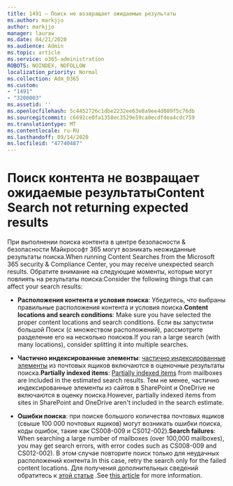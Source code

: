 ```yaml
---
title: 1491 — Поиск не возвращает ожидаемые результаты
ms.author: markjjo
author: markjjo
manager: lauraw
ms.date: 04/21/2020
ms.audience: Admin
ms.topic: article
ms.service: o365-administration
ROBOTS: NOINDEX, NOFOLLOW
localization_priority: Normal
ms.collection: Adm_O365
ms.custom:
- "1491"
- "3200003"
ms.assetid: ''
ms.openlocfilehash: 5c4452726c1dbe2232ee63e8a9ee4d089f5c76db
ms.sourcegitcommit: c6692ce0fa1358ec3529e59ca0ecdfdea4cdc759
ms.translationtype: MT
ms.contentlocale: ru-RU
ms.lasthandoff: 09/14/2020
ms.locfileid: "47740487"
---
```

# <a name="content-search-not-returning-expected-results"></a><span data-ttu-id="811e1-102">Поиск контента не возвращает ожидаемые результаты</span><span class="sxs-lookup"><span data-stu-id="811e1-102">Content Search not returning expected results</span></span>

<span data-ttu-id="811e1-103">При выполнении поиска контента в центре безопасности & безопасности Майкрософт 365 могут возникать неожиданные результаты поиска.</span><span class="sxs-lookup"><span data-stu-id="811e1-103">When running Content Searches from the Microsoft 365 security & Compliance Center, you may receive unexpected search results.</span></span> <span data-ttu-id="811e1-104">Обратите внимание на следующие моменты, которые могут повлиять на результаты поиска:</span><span class="sxs-lookup"><span data-stu-id="811e1-104">Consider the following things that can affect your search results:</span></span>

- <span data-ttu-id="811e1-105">**Расположения контента и условия поиска**: Убедитесь, что выбраны правильные расположения контента и условия поиска.</span><span class="sxs-lookup"><span data-stu-id="811e1-105">**Content locations and search conditions**: Make sure you have selected the proper content locations and search conditions.</span></span> <span data-ttu-id="811e1-106">Если вы запустили большой Поиск (с множеством расположений), рассмотрите разделение его на несколько поисков.</span><span class="sxs-lookup"><span data-stu-id="811e1-106">If you ran a large search (with many locations), consider splitting it into multiple searches.</span></span>

- <span data-ttu-id="811e1-107">**Частично индексированные элементы**:  [частично индексированные элементы](https://docs.microsoft.com/microsoft-365/compliance/partially-indexed-items-in-content-search) из почтовых ящиков включаются в оценочные результаты поиска.</span><span class="sxs-lookup"><span data-stu-id="811e1-107">**Partially indexed items**:  [Partially indexed items](https://docs.microsoft.com/microsoft-365/compliance/partially-indexed-items-in-content-search) from mailboxes are included in the estimated search results.</span></span> <span data-ttu-id="811e1-108">Тем не менее, частично индексированные элементы из сайтов в SharePoint и OneDrive не включаются в оценку поиска.</span><span class="sxs-lookup"><span data-stu-id="811e1-108">However, partially indexed items from sites in SharePoint and OneDrive aren't included in the search estimate.</span></span>

- <span data-ttu-id="811e1-109">**Ошибки поиска**: при поиске большого количества почтовых ящиков (свыше 100 000 почтовых ящиков) могут возникать ошибки поиска, коды ошибок, такие как CS008-009 и CS012-002).</span><span class="sxs-lookup"><span data-stu-id="811e1-109">**Search failures**: When searching a large number of mailboxes (over 100,000 mailboxes), you may get search errors, with error codes such as CS008-009 and CS012-002).</span></span> <span data-ttu-id="811e1-110">В этом случае повторите поиск только для неудачных расположений контента.</span><span class="sxs-lookup"><span data-stu-id="811e1-110">In this case, retry the search only for the failed content locations.</span></span> <span data-ttu-id="811e1-111">Для получения дополнительных сведений обратитесь к  [этой статье](https://docs.microsoft.com/microsoft-365/compliance/retry-failed-content-search) .</span><span class="sxs-lookup"><span data-stu-id="811e1-111">See  [this article](https://docs.microsoft.com/microsoft-365/compliance/retry-failed-content-search) for more information.</span></span>
